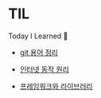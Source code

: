 # TIL

Today I Learned 🐨

- [git 용어 정리](./git/git.md)

- [인터넷 동작 원리](internet/internet.md)

- [프레임워크와 라이브러리](CS/frameworkVSlibrary.md)
